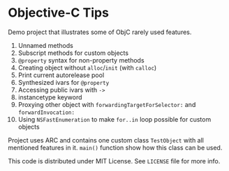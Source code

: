 Objective-C Tips
================

Demo project that illustrates some of ObjC rarely used features.

1. Unnamed methods
2. Subscript methods for custom objects
3. `@property` syntax for non-property methods
4. Creating object without `alloc`/`init` (with `calloc`)
5. Print current autorelease pool
6. Synthesized ivars for `@property`
7. Accessing public ivars with `->`
8. instancetype keyword
9. Proxying other object with `forwardingTargetForSelector:` and `forwardInvocation:`
10. Using `NSFastEnumeration` to make `for..in` loop possible for custom objects

Project uses ARC and contains one custom class `TestObject` with all mentioned features in it. `main()` function show how this class can be used.

This code is distributed under MIT License. See `LICENSE` file for more info.
